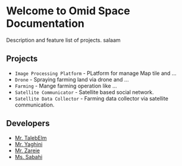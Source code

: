 # Welcome to Omid Space Documentation

Description and feature list of projects.
salaam

## Projects

-   `Image Processing Platform` - PLatform for manage Map tile and ...
-   `Drone` - Spraying farming land via drone and ...
-   `Farming` - Mange farming operation like ...
-   `Satellite Communicator` - Satellite based social network.
-   `Satellite Data Collector` - Farming data collector via satellite communication.

## Developers

-   [Mr. TalebElm](/Developers/MrTalebElm/)
-   [Mr. Yaghini](/Developers/MrYaghini/)
-   [Mr. Zareie](/Developers/MrZareie/)
-   [Ms. Sabahi](/Developers/MsSabahi/)
